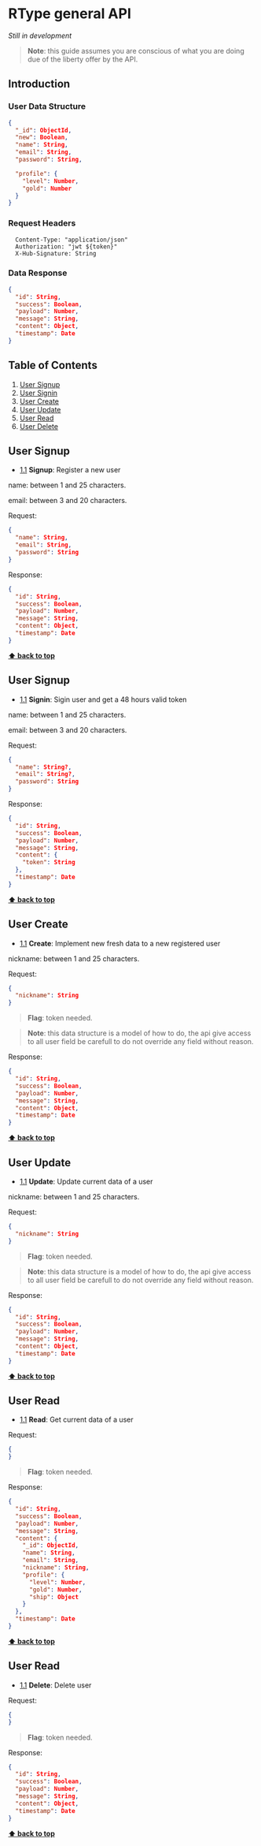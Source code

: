 # RType general API

*Still in development*

> **Note**: this guide assumes you are conscious of what you are doing due of the liberty offer by the API.

## Introduction

### User Data Structure

```json
{
  "_id": ObjectId,
  "new": Boolean,
  "name": String,
  "email": String,
  "password": String,

  "profile": {
    "level": Number,
    "gold": Number
  }
}
```

### Request Headers

```
  Content-Type: "application/json"
  Authorization: "jwt ${token}"
  X-Hub-Signature: String
```

### Data Response

```json
{
  "id": String,
  "success": Boolean,
  "payload": Number,
  "message": String,
  "content": Object,
  "timestamp": Date
}
```

## Table of Contents

  1. [User Signup](#user--connection_signup)
  1. [User Signin](#user--connection_signin)
  1. [User Create](#user--crud_create)
  1. [User Update](#user--crud_signup)
  1. [User Read](#user--crud_signup)
  1. [User Delete](#user--crud_signup)

## User Signup

  <a name="user--connection_signup"></a><a name="1.1"></a>
  - [1.1](#user--connection_signup) **Signup**: Register a new user

  name: between 1 and 25 characters.

  email: between 3 and 20 characters.

  Request:
   ```json
   {
     "name": String,
     "email": String,
     "password": String
   }
   ```

   Response:
   ```json
   {
     "id": String,
     "success": Boolean,
     "payload": Number,
     "message": String,
     "content": Object,
     "timestamp": Date
   }
   ```

**[⬆ back to top](#table-of-contents)**

## User Signup

  <a name="user--connection_signin"></a><a name="1.2"></a>
  - [1.1](#user--connection_signin) **Signin**: Sigin user and get a 48 hours valid token

  name: between 1 and 25 characters.

  email: between 3 and 20 characters.

  Request:
   ```json
   {
     "name": String?,
     "email": String?,
     "password": String
   }
   ```

   Response:
   ```json
   {
     "id": String,
     "success": Boolean,
     "payload": Number,
     "message": String,
     "content": {
       "token": String
     },
     "timestamp": Date
   }
   ```

**[⬆ back to top](#table-of-contents)**

## User Create

  <a name="user--crud_create"></a><a name="1.3"></a>
  - [1.1](#user--crud_create) **Create**: Implement new fresh data to a new registered user

  nickname: between 1 and 25 characters.

  Request:
   ```json
   {
     "nickname": String
   }
   ```

  > **Flag**: token needed.

  > **Note**: this data structure is a model of how to do, the api give access to all user field be carefull to do not override any field without reason.

   Response:
   ```json
   {
     "id": String,
     "success": Boolean,
     "payload": Number,
     "message": String,
     "content": Object,
     "timestamp": Date
   }
   ```

**[⬆ back to top](#table-of-contents)**

## User Update

  <a name="user--crud_update"></a><a name="1.4"></a>
  - [1.1](#user--crud_update) **Update**: Update current data of a user

  nickname: between 1 and 25 characters.

  Request:
   ```json
   {
     "nickname": String
   }
   ```

  > **Flag**: token needed.

  > **Note**: this data structure is a model of how to do, the api give access to all user field be carefull to do not override any field without reason.

   Response:
   ```json
   {
     "id": String,
     "success": Boolean,
     "payload": Number,
     "message": String,
     "content": Object,
     "timestamp": Date
   }
   ```

**[⬆ back to top](#table-of-contents)**

## User Read

  <a name="user--crud_read"></a><a name="1.5"></a>
  - [1.1](#user--crud_read) **Read**: Get current data of a user

  Request:
   ```json
   {
   }
   ```

  > **Flag**: token needed.

   Response:
   ```json
   {
     "id": String,
     "success": Boolean,
     "payload": Number,
     "message": String,
     "content": {
       "_id": ObjectId,
       "name": String,
       "email": String,
       "nickname": String,
       "profile": {
         "level": Number,
         "gold": Number,
         "ship": Object
       }
     },
     "timestamp": Date
   }
   ```

**[⬆ back to top](#table-of-contents)**

## User Read

  <a name="user--crud_delete"></a><a name="1.6"></a>
  - [1.1](#user--crud_delete) **Delete**: Delete user

  Request:
   ```json
   {
   }
   ```

  > **Flag**: token needed.

   Response:
   ```json
   {
     "id": String,
     "success": Boolean,
     "payload": Number,
     "message": String,
     "content": Object,
     "timestamp": Date
   }
   ```

**[⬆ back to top](#table-of-contents)**
